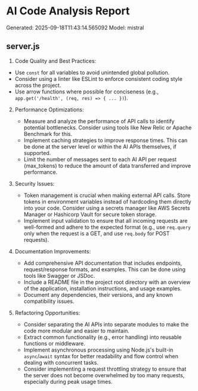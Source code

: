 # AI Code Analysis Report
Generated: 2025-09-18T11:43:14.565092
Model: mistral

## server.js
 1. Code Quality and Best Practices:
   - Use `const` for all variables to avoid unintended global pollution.
   - Consider using a linter like ESLint to enforce consistent coding style across the project.
   - Use arrow functions where possible for conciseness (e.g., `app.get('/health', (req, res) => { ... })`).

2. Performance Optimizations:
   - Measure and analyze the performance of API calls to identify potential bottlenecks. Consider using tools like New Relic or Apache Benchmark for this.
   - Implement caching strategies to improve response times. This can be done at the server level or within the AI APIs themselves, if supported.
   - Limit the number of messages sent to each AI API per request (max_tokens) to reduce the amount of data transferred and improve performance.

3. Security Issues:
   - Token management is crucial when making external API calls. Store tokens in environment variables instead of hardcoding them directly into your code. Consider using a secrets manager like AWS Secrets Manager or Hashicorp Vault for secure token storage.
   - Implement input validation to ensure that all incoming requests are well-formed and adhere to the expected format (e.g., use `req.query` only when the request is a GET, and use `req.body` for POST requests).

4. Documentation Improvements:
   - Add comprehensive API documentation that includes endpoints, request/response formats, and examples. This can be done using tools like Swagger or JSDoc.
   - Include a README file in the project root directory with an overview of the application, installation instructions, and usage examples.
   - Document any dependencies, their versions, and any known compatibility issues.

5. Refactoring Opportunities:
   - Consider separating the AI APIs into separate modules to make the code more modular and easier to maintain.
   - Extract common functionality (e.g., error handling) into reusable functions or middleware.
   - Implement asynchronous processing using Node.js's built-in `async`/`await` syntax for better readability and flow control when dealing with concurrent tasks.
   - Consider implementing a request throttling strategy to ensure that the server does not become overwhelmed by too many requests, especially during peak usage times.


